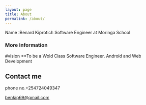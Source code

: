 ```yaml
---
layout: page
title: About
permalink: /about/
---
```


 Name :Benard Kiprotich
Software Engineer at Moringa School

### More Information
#vision 
**To be  a Wold Class Software Engineer.
Android and Web Development

## Contact me

phone no.+254724049347


[benkip69@gmail.com](https://mail.google.com/mail/)
